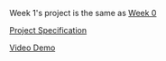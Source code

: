 Week 1's project is the same as [Week 0](https://github.com/mikeygough/cs50w/tree/main/week0-HTML-CSS)

[Project Specification](https://cs50.harvard.edu/web/2020/projects/0/search/)

[Video Demo](https://www.youtube.com/watch?v=DeWTwtOvKeU)
